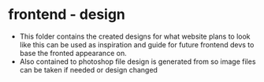 # frontend - design
- This folder contains the created designs for what website plans to look like this can be used as inspiration 
and guide for future frontend devs to base the fronted appearance on.
- Also contained to photoshop file design is generated from so image files can be taken if needed or design changed
